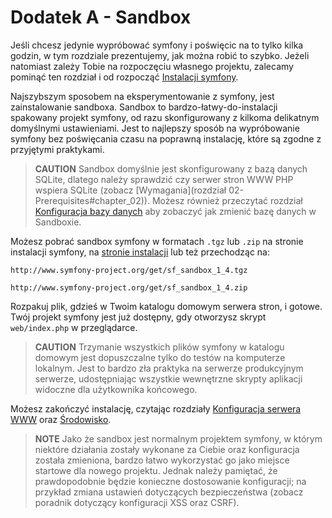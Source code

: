 Dodatek A - Sandbox
===================

Jeśli chcesz jedynie wypróbować symfony i poświęcic na to tylko kilka godzin, 
w tym rozdziale prezentujemy, jak można robić to szybko. Jeżeli natomiast zależy Tobie
na rozpoczęciu własnego projektu, zalecamy pominąć ten rozdział i od rozpocząć 
[Instalacji symfony](04-Instalacja-symfony#chapter_04).

Najszybszym sposobem na eksperymentowanie z symfony, jest zainstalowanie sandboxa. 
Sandbox to bardzo-łatwy-do-instalacji spakowany projekt symfony, od razu skonfigurowany
z kilkoma delikatnym domyślnymi ustawieniami. Jest to najlepszy sposób na wypróbowanie
symfony bez poświęcania czasu na poprawną instalację, które są zgodne z przyjętymi
praktykami. 

>**CAUTION**
>Sandbox domyślnie jest skonfigurowany z bazą danych SQLite, dlatego
>należy sprawdzić czy serwer stron WWW PHP wspiera SQLite (zobacz 
>[Wymagania](rozdział 02-Prerequisites#chapter_02)). Możesz również
>przeczytać rozdział [Konfiguracja bazy danych](05-Konfiguracja-projektu#chapter_05_sub_configuring_the_database)
>aby zobaczyć jak zmienić bazę danych w Sandboxie.

Możesz pobrać sandbox symfony w formatach `.tgz` lub `.zip` na stronie instalacji
symfony, na [stronie instalacji](http://www.symfony-project.org/installation/1_4)
lub też przechodząc na:

    http://www.symfony-project.org/get/sf_sandbox_1_4.tgz

    http://www.symfony-project.org/get/sf_sandbox_1_4.zip

Rozpakuj plik, gdzieś w Twoim katalogu domowym serwera stron, i gotowe. 
Twój projekt symfony jest już dostępny, gdy otworzysz skrypt `web/index.php`
w przeglądarce.

>**CAUTION**
>Trzymanie wszystkich plików symfony w katalogu domowym jest dopuszczalne tylko
>do testów na komputerze lokalnym. Jest to bardzo zła praktyka na serwerze
>produkcyjnym serwerze, udostępniając wszystkie wewnętrzne skrypty aplikacji
>widoczne dla użytkownika końcowego. 

Możesz zakończyć instalację, czytając rozdziały 
[Konfiguracja serwera WWW](06-Web-Server-Configuration#chapter_06)
oraz [Środowisko](07-Environments#chapter_07).

>**NOTE**
>Jako że sandbox jest normalnym projektem symfony, w którym niektóre działania
>zostały wykonane za Ciebie oraz konfiguracja została zmieniona, bardzo łatwo
>wykorzystać go jako miejsce startowe dla nowego projektu. Jednak należy pamiętać,
>że prawdopodobnie będzie konieczne dostosowanie konfiguracji; na przykład
>zmiana ustawień dotyczących bezpieczeństwa (zobacz poradnik dotyczący 
>konfiguracji XSS oraz CSRF).
